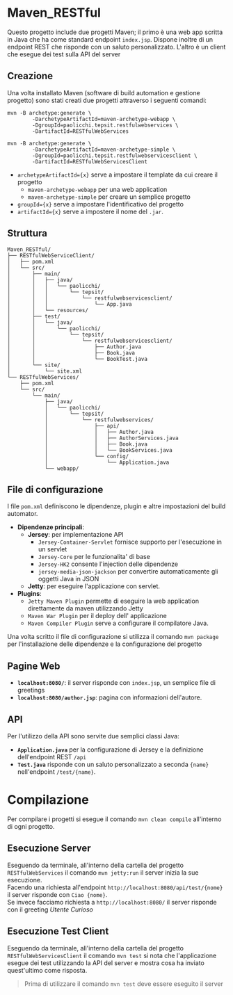 # Maven_RESTful
Questo progetto include due progetti Maven; il primo è una web app scritta in Java che ha come standard endpoint ```index.jsp```. Dispone inoltre di un endpoint REST che risponde con un saluto personalizzato.
L'altro è un client che esegue dei test sulla API del server

## Creazione
Una volta installato Maven (software di build automation e gestione progetto) sono stati creati due progetti attraverso i seguenti comandi:
```
mvn -B archetype:generate \
        -DarchetypeArtifactId=maven-archetype-webapp \
        -DgroupId=paolicchi.tepsit.restfulwebservices \
        -DartifactId=RESTfulWebServices
```
```
mvn -B archetype:generate \
        -DarchetypeArtifactId=maven-archetype-simple \
        -DgroupId=paolicchi.tepsit.restfulwebservicesclient \
        -DartifactId=RESTfulWebServicesClient
```
- ```archetypeArtifactId={x}```  serve a impostare il template da cui creare il progetto
  - ```maven-archetype-webapp``` per una web application
  - ```maven-archetype-simple``` per creare un semplice progetto
- ```groupId={x}``` serve a impostare l'identificativo del progetto
- ```artifactId={x}``` serve a impostere il nome del ```.jar```. 

## Struttura
```
Maven_RESTful/
├── RESTfulWebServiceClient/
│   ├── pom.xml
│   └── src/
│       ├── main/
│       │   ├── java/
│       │   │   └── paolicchi/
│       │   │       └── tepsit/
│       │   │           └── restfulwebservicesclient/
│       │   │               └── App.java
│       │   └── resources/
│       ├── test/
│       │   └── java/
│       │       └── paolicchi/
│       │           └── tepsit/
│       │               └── restfulwebservicesclient/
│       │                   ├── Author.java
│       │                   ├── Book.java
│       │                   └── BookTest.java
│       └── site/
│           └── site.xml
└── RESTfulWebServices/
    ├── pom.xml
    └── src/
        └── main/
            ├── java/
            │   └── paolicchi/
            │       └── tepsit/
            │           └── restfulwebservices/
            │               ├── api/
            │               │   ├── Author.java
            │               │   ├── AuthorServices.java
            │               │   ├── Book.java
            │               │   └── BookServices.java
            │               └── config/
            │                   └── Application.java
            └── webapp/
```
## File di configurazione
I file ```pom.xml``` definiscono le dipendenze, plugin e altre impostazioni del build automator. 
- **Dipendenze principali**:
  - **Jersey**: per implementazione API
    - ```Jersey-Container-Servlet``` fornisce supporto per l'esecuzione in un servlet
    - ```Jersey-Core``` per le funzionalita' di base
    - ```Jersey-HK2``` consente l'injection delle dipendenze
    - ```jersey-media-json-jackson``` per convertire automaticamente gli oggetti Java in JSON
  - **Jetty**: per eseguire l'applicazione con servlet.
- **Plugins**:
  - ```Jetty Maven Plugin``` permette di eseguire la web application direttamente da maven utilizzando Jetty
  - ```Maven War Plugin``` per il deploy dell' applicazione
  - ```Maven Compiler Plugin``` serve a configurare il compilatore Java.

Una volta scritto il file di configurazione si utilizza il comando ```mvn package``` per l'installazione delle dipendenze e la configurazione del progetto
## Pagine Web
- **```localhost:8080/```**: il server risponde con ```index.jsp```, un semplice file di greetings
- **```localhost:8080/author.jsp```**: pagina con informazioni dell'autore.
## API
Per l'utilizzo della API sono servite due semplici classi Java:
- **```Application.java```** per la configurazione di Jersey e la definizione dell'endpoint REST ```/api```
- **```Test.java```** risponde con un saluto personalizzato a seconda ```{name}``` nell'endpoint ```/test/{name}```.
# Compilazione
Per compilare i progetti si esegue il comando ```mvn clean compile``` all'interno di ogni progetto.
## Esecuzione Server
Eseguendo da terminale, all'interno della cartella del progetto ```RESTfulWebServices``` il comando ```mvn jetty:run``` il server inizia la sue esecuzione.\
Facendo una richiesta all'endpoint ```http://localhost:8080/api/test/{nome}``` il server risponde con ```Ciao {nome}```.\
Se invece facciamo richiesta a ```http://localhost:8080/``` il server risponde con il greeting *Utente Curioso*
## Esecuzione Test Client
Eseguendo da terminale, all'interno della cartella del progetto ```RESTfulWebServicesClient``` il comando ```mvn test``` si nota che l'applicazione esegue dei test utilizzando la API del server e mostra cosa ha inviato quest'ultimo come risposta.

> Prima di utilizzare il comando ```mvn test``` deve essere eseguito il server
